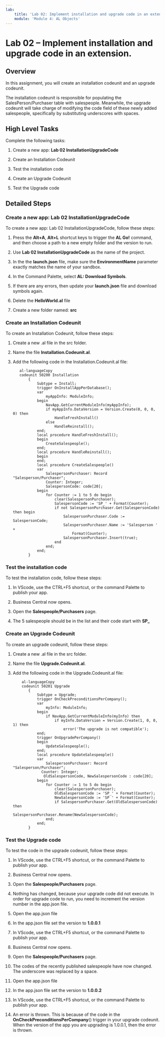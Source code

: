 ```yaml
---
lab:
    title: 'Lab 02: Implement installation and upgrade code in an extension'
    module: 'Module 4: AL Objects'
---
```

Lab 02 – Implement installation and upgrade code in an extension.
=================================================================

Overview
--------

In this assignment, you will create an installation codeunit and an upgrade codeunit.

The installation codeunit is responsible for populating the SalesPerson/Purchaser table with salespeople. Meanwhile, the upgrade codeunit will take charge of modifying the code field of these newly added salespeople, specifically by substituting underscores with spaces.

High Level Tasks
----------------

Complete the following tasks:

1.  Create a new app: **Lab 02 InstallationUpgradeCode**

2.  Create an Installation Codeunit

3.  Test the installation code

4.  Create an Upgrade Codeunit

5.  Test the Upgrade code

Detailed Steps
--------------

### Create a new app: Lab 02 InstallationUpgradeCode

To create a new app: Lab 02 InstallationUpgradeCode, follow these steps:

1.  Press the **Alt+A**, **Alt+L** shortcut keys to trigger the **AL Go!** command, and then choose a path to a new empty folder and the version to run.

2.  Use **Lab 02 InstallationUpgradeCode** as the name of the project.

3.  In the the **launch.json** file, make sure the **EnvironmentName** parameter exactly matches the name of your sandbox.

4.  In the Command Palette, select **AL: Download Symbols**.

5.  If there are any errors, then update your **launch.json** file and download symbols again.

6.  Delete the **HelloWorld.al** file

7.  Create a new folder named: **src**

### Create an Installation Codeunit

To create an Installation Codeunit, follow these steps:

1.  Create a new .al file in the src folder.

2.  Name the file **Installation.Codeunit.al**.

3.  Add the following code in the Installation.Codeunit.al file:

    ```
       al-languageCopy  
       codeunit 50200 Installation
           {  
               Subtype = Install;
               trigger OnInstallAppPerDatabase();
               var
                   myAppInfo: ModuleInfo;
               begin
                   NavApp.GetCurrentModuleInfo(myAppInfo);
                   if myAppInfo.DataVersion = Version.Create(0, 0, 0, 0) then
                       HandleFreshInstall()
                   else
                       HandleReinstall();
               end;
               local procedure HandleFreshInstall();
               begin
                   CreateSalespeople();
               end;
               local procedure HandleReinstall();
               begin
               end;
               local procedure CreateSalespeople()
               var
                   SalespersonPurchaser: Record "Salesperson/Purchaser";
                   Counter: Integer;
                   SalespersonCode: code[20];
               begin
                   for Counter := 1 to 5 do begin
                       clear(SalespersonPurchaser);
                       SalespersonCode := 'SP_' + Format(Counter);
                       if not SalespersonPurchaser.Get(SalespersonCode) then begin
                           SalespersonPurchaser.Code := SalespersonCode;
                           SalespersonPurchaser.Name := 'Salesperson ' +
                               Format(Counter);
                           SalespersonPurchaser.Insert(true);
                       end
                   end;
               end;
           }
    ```

### Test the installation code

To test the installation code, follow these steps:

1.  In VScode, use the CTRL+F5 shortcut, or the command Palette to publish your app.

2.  Business Central now opens.

3.  Open the **Salespeople/Purchasers** page.

4.  The 5 salespeople should be in the list and their code start with **SP\_**

### Create an Upgrade Codeunit

To create an upgrade codeunit, follow these steps:

1.  Create a new .al file in the src folder.

2.  Name the file **Upgrade.Codeunit.al**.

3.  Add the following code in the Upgrade.Codeunit.al file:
   
    ```
        al-languageCopy  
        codeunit 50201 Upgrade
           {
               Subtype = Upgrade;
               trigger OnCheckPreconditionsPerCompany();
               var
                   myInfo: ModuleInfo;
               begin
                   if NavApp.GetCurrentModuleInfo(myInfo) then
                       if myInfo.DataVersion = Version.Create(1, 0, 0, 1) then
                           error('The upgrade is not compatible');
               end;
               trigger OnUpgradePerCompany()
               begin
                   UpdateSalespeople();
               end;
               local procedure UpdateSalespeople()
               var
                   SalespersonPurchaser: Record "Salesperson/Purchaser";
                 Counter: Integer;
                  OldSalespersonCode, NewSalespersonCode : code[20];
               begin
                   for Counter := 1 to 5 do begin
                       clear(SalespersonPurchaser);
                       OldSalespersonCode := 'SP_' + Format(Counter);
                       NewSalespersonCode := 'SP ' + Format(Counter);
                       if SalespersonPurchaser.Get(OldSalespersonCode) then
                           SalespersonPurchaser.Rename(NewSalespersonCode);
                   end;
               end;
           }
    ```

### Test the Upgrade code

To test the code in the upgrade codeunit, follow these steps:

1.  In VScode, use the CTRL+F5 shortcut, or the command Palette to publish your app.

2.  Business Central now opens.

3.  Open the **Salespeople/Purchasers** page.

4.  Nothing has changed, because your upgrade code did not execute. In order for upgrade code to run, you need to increment the version number in the app.json file.

5.  Open the app.json file

6.  In the app.json file set the version to **1.0.0.1**

7.  In VScode, use the CTRL+F5 shortcut, or the command Palette to publish your app.

8.  Business Central now opens.

9.  Open the **Salespeople/Purchasers** page.

10. The codes of the recently published salespeople have now changed. The underscore was replaced by a space.

11. Open the app.json file

12. In the app.json file set the version to **1.0.0.2**

13. In VScode, use the CTRL+F5 shortcut, or the command Palette to publish your app.

14. An error is thrown. This is because of the code in the **OnCheckPreconditionsPerCompany**() trigger in your upgrade codeunit. When the version of the app you are upgrading is 1.0.0.1, then the error is thrown.
